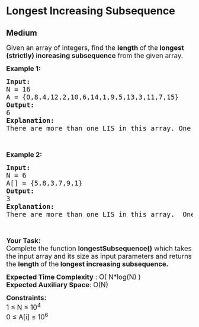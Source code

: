 # Longest Increasing Subsequence
## Medium
<div class="problems_problem_content__Xm_eO"><p><span style="font-size: 18px;">Given an array of integers, find the <strong>length </strong>of the<strong> longest (strictly) increasing subsequence</strong> from the&nbsp;given array.</span></p>
<p><strong><span style="font-size: 18px;">Example 1:</span></strong></p>
<div class="pieces-code-wrapper" style="text-align: left; margin-top: 10px;"><pre style="margin-bottom: 0px; margin-top: 0px;"><strong><span style="font-size: 18px;">Input:
</span></strong><span style="font-size: 18px;">N = 16
A = {0,8,4,12,2,10,6,14,1,9,5,13,3,11,7,15}
<strong>Output: <br></strong>6<strong>
Explanation:<br></strong>There are more than one LIS in this array. One such Longest increasing subsequence is {0,2,6,9,13,15}.</span>
</pre><div class="pieces-btn-wrapper" style="border: none; display: flex; opacity: 0; width: auto; transition: opacity 0.3s ease-out 0s; height: 26px; margin-top: 10px; margin-bottom: 10px;"><button class="pieces-btn pieces-copy-and-save" style="width: auto; font-size: 12px; border: 1px solid rgb(33, 33, 33); border-radius: 16px; margin-right: 4px; padding: 4px 6px 4px 4px; line-height: normal; height: fit-content; cursor: pointer; user-select: none; display: flex; align-items: center; background-color: rgb(33, 33, 33); color: rgb(255, 255, 255); opacity: 1;"><img src="https://storage.googleapis.com/pieces-web-extensions-cdn/pieces.png" class="pieces-logo" style="margin: 0px 4px 0px 0px; border-radius: 50%; filter: none; float: left; width: 16px; height: 16px;"><span class="pieces-btn-text">Copy and Save</span></button><button class="pieces-btn pieces-share" style="width: auto; font-size: 12px; border: 1px solid rgb(33, 33, 33); border-radius: 16px; margin-right: 4px; padding: 4px 6px 4px 4px; line-height: normal; height: fit-content; cursor: pointer; user-select: none; display: flex; align-items: center; background-color: rgb(33, 33, 33); color: rgb(255, 255, 255);"><img src="https://storage.googleapis.com/pieces-web-extensions-cdn/link.png" class="pieces-logo" style="margin: 0px 4px 0px 0px; border-radius: 50%; filter: none; float: left; width: 16px; height: 16px;"><span class="pieces-btn-text">Share</span></button></div></div>
<p><strong><span style="font-size: 18px;">Example 2:</span></strong></p>
<div class="pieces-code-wrapper" style="text-align: left; margin-top: 10px;"><pre style="margin-bottom: 0px; margin-top: 0px;"><strong><span style="font-size: 18px;">Input:
</span></strong><span style="font-size: 18px;">N = 6
A[] = {5,8,3,7,9,1}
<strong>Output: <br></strong>3<strong>
Explanation:<br></strong>There are more than one LIS in this array.  One such Longest increasing subsequence is {5,7,9}.</span></pre><div class="pieces-btn-wrapper" style="border: none; display: flex; opacity: 0; width: auto; transition: opacity 0.3s ease-out 0s; height: 26px; margin-top: 10px; margin-bottom: 10px;"><button class="pieces-btn pieces-copy-and-save" style="width: auto; font-size: 12px; border: 1px solid rgb(33, 33, 33); border-radius: 16px; margin-right: 4px; padding: 4px 6px 4px 4px; line-height: normal; height: fit-content; cursor: pointer; user-select: none; display: flex; align-items: center; background-color: rgb(33, 33, 33); color: rgb(255, 255, 255);"><img src="https://storage.googleapis.com/pieces-web-extensions-cdn/pieces.png" class="pieces-logo" style="margin: 0px 4px 0px 0px; border-radius: 50%; filter: none; float: left; width: 16px; height: 16px;"><span class="pieces-btn-text">Copy and Save</span></button><button class="pieces-btn pieces-share" style="width: auto; font-size: 12px; border: 1px solid rgb(33, 33, 33); border-radius: 16px; margin-right: 4px; padding: 4px 6px 4px 4px; line-height: normal; height: fit-content; cursor: pointer; user-select: none; display: flex; align-items: center; background-color: rgb(33, 33, 33); color: rgb(255, 255, 255);"><img src="https://storage.googleapis.com/pieces-web-extensions-cdn/link.png" class="pieces-logo" style="margin: 0px 4px 0px 0px; border-radius: 50%; filter: none; float: left; width: 16px; height: 16px;"><span class="pieces-btn-text">Share</span></button></div></div>
<p><span style="font-size: 18px;"><strong>Your Task:</strong><br>Complete the function&nbsp;<strong>longestSubsequence()</strong>&nbsp;which takes the input array and its size as input parameters&nbsp;and returns the&nbsp;<strong>length </strong>of the<strong> longest increasing subsequence.</strong></span></p>
<p><span style="font-size: 18px;"><strong>Expected Time Complexity</strong> : O( N*log(N) )<br><strong>Expected Auxiliary Space</strong>: O(N)</span></p>
<p><span style="font-size: 18px;"><strong>Constraints:</strong></span><br><span style="font-size: 18px;">1 ≤ N ≤ 10<sup>4</sup><br>0 ≤ A[i] ≤ 10<sup>6</sup></span></p></div>